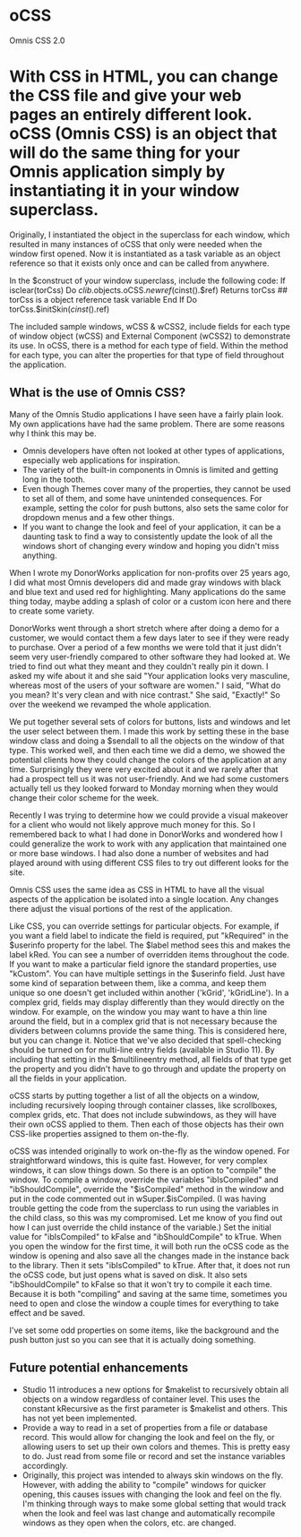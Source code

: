 # oCSS
 Omnis CSS 2.0

# With CSS in HTML, you can change the CSS file and give your web pages an entirely different look. oCSS (Omnis CSS) is an object that will do the same thing for your Omnis application simply by instantiating it in your window superclass.

Originally, I instantiated the object in the superclass for each window, which resulted in many instances of oCSS that only were needed when the window first opened. Now it is instantiated as a task variable as an object reference so that it exists only once and can be called from anywhere.


In the $construct of your window superclass, include the following code:
If isclear(torCss)
Do $clib.$objects.oCSS.$newref($cinst().$ref) Returns torCss ## torCss is a object reference task variable
End If
Do torCss.$initSkin($cinst().$ref)

The included sample windows, wCSS & wCSS2, include fields for each type of window object (wCSS) and External Component (wCSS2) to demonstrate its use. In oCSS, there is a method for each type of field. Within the method for each type, you can alter the properties for that type of field throughout the application.

## What is the use of Omnis CSS?

Many of the Omnis Studio applications I have seen have a fairly plain look. My own applications have had the same problem. There are some reasons why I think this may be.
- Omnis developers have often not looked at other types of applications, especially web applications for inspiration.
- The variety of the built-in components in Omnis is limited and getting long in the tooth.
- Even though Themes cover many of the properties, they cannot be used to set all of them, and some have unintended consequences. For example, setting the color for push buttons, also sets the same color for dropdown menus and a few other things.
- If you want to change the look and feel of your application, it can be a daunting task to find a way to consistently update the look of all the windows short of changing every window and hoping you didn't miss anything.

When I wrote my DonorWorks application for non-profits over 25 years ago, I did what most Omnis developers did and made gray windows with black and blue text and used red for highlighting. Many applications do the same thing today, maybe adding a splash of color or a custom icon here and there to create some variety.

DonorWorks went through a short stretch where after doing a demo for a customer, we would contact them a few days later to see if they were ready to purchase. Over a period of a few months we were told that it just didn't seem very user-friendly compared to other software they had looked at. We tried to find out what they meant and they couldn't really pin it down. I asked my wife about it and she said "Your application looks very masculine, whereas most of the users of your software are women." I said, "What do you mean? It's very clean and with nice contrast." She said, "Exactly!" So over the weekend we revamped the whole application.

We put together several sets of colors for buttons, lists and windows and let the user select between them. I made this work by setting these in the base window class and doing a $sendall to all the objects on the window of that type. This worked well, and then each time we did a demo, we showed the potential clients how they could change the colors of the application at any time. Surprisingly they were very excited about it and we rarely after that had a prospect tell us it was not user-friendly. And we had some customers actually tell us they looked forward to Monday morning when they would change their color scheme for the week.

Recently I was trying to determine how we could provide a visual makeover for a client who would not likely approve much money for this. So I remembered back to what I had done in DonorWorks and wondered how I could generalize the work to work with any application that maintained one or more base windows. I had also done a number of websites and had played around with using different CSS files to try out different looks for the site.

Omnis CSS uses the same idea as CSS in HTML to have all the visual aspects of the application be isolated into a single location. Any changes there adjust the visual portions of the rest of the application.

Like CSS, you can override settings for particular objects. For example, if you want a field label to indicate the field is required, put "kRequired" in the $userinfo property for the label. The $label method sees this and makes the label kRed. You can see a number of overridden items throughout the code. If you want to make a particular field ignore the standard properties, use "kCustom".
You can have multiple settings in the $userinfo field. Just have some kind of separation between them, like a comma, and keep them unique so one doesn't get included within another ('kGrid', 'kGridLine').
In a complex grid, fields may display differently than they would directly on the window. For example, on the window you may want to have a thin line around the field, but in a complex grid that is not necessary because the dividers between columns provide the same thing. This is considered here, but you can change it.
Notice that we've also decided that spell-checking should be turned on for multi-line entry fields (available in Studio 11). By including that setting in the $multilineentry method, all fields of that type get the property and you didn't have to go through and update the property on all the fields in your application.

oCSS starts by putting together a list of all the objects on a window, including recursively looping through container classes, like scrollboxes, complex grids, etc. That does not include subwindows, as they will have their own oCSS applied to them. Then each of those objects has their own CSS-like properties assigned to them on-the-fly.

oCSS was intended originally to work on-the-fly as the window opened. For straightforward windows, this is quite fast. However, for very complex windows, it can slow things down. So there is an option to "compile" the window.
To compile a window, override the variables "ibIsCompiled" and "ibShouldCompile", override the "$isCompiled" method in the window and put in the code commented out in wSuper.$isCompiled. (I was having trouble getting the code from the superclass to run using the variables in the child class, so this was my compromised. Let me know of you find out how I can just override the child instance of the variable.)
Set the initial value for "ibIsCompiled" to kFalse and "ibShouldCompile" to kTrue.
When you open the window for the first time, it will both run the oCSS code as the window is opening and also save all the changes made in the instance back to the library. Then it sets "ibIsCompiled" to kTrue. After that, it does not run the oCSS code, but just opens what is saved on disk. It also sets "ibShouldCompile" to kFalse so that it won't try to compile it each time.
Because it is both "compiling" and saving at the same time, sometimes you need to open and close the window a couple times for everything to take effect and be saved.

I've set some odd properties on some items, like the background and the push button just so you can see that it is actually doing something.

## Future potential enhancements
- Studio 11 introduces a new options for $makelist to recursively obtain all objects on a window regardless of container level. This uses the constant kRecursive as the first parameter is $makelist and others. This has not yet been implemented.
- Provide a way to read in a set of properties from a file or database record. This would allow for changing the look and feel on the fly, or allowing users to set up their own colors and themes. This is pretty easy to do. Just read from some file or record and set the instance variables accordingly.
- Originally, this project was intended to always skin windows on the fly. However, with adding the ability to "compile" windows for quicker opening, this causes issues with changing the look and feel on the fly. I'm thinking through ways to make some global setting that would track when the look and feel was last change and automatically recompile windows as they open when the colors, etc. are changed.